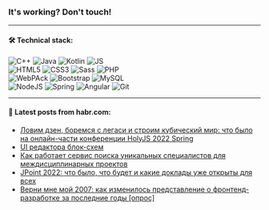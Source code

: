 ### It's working? Don't touch!

---

#### 🛠️ Technical stack:

![C++](https://img.shields.io/badge/C++-informational?logo=c%2B%2B&style=flat&logoColor=white&color=9C033A)
![Java](https://img.shields.io/badge/Java-informational?logo=java&style=flat&logoColor=white&color=007396)
![Kotlin](https://img.shields.io/badge/Kotlin-informational?logo=Kotlin&style=flat&logoColor=white&color=0095D5)
![JS](https://img.shields.io/badge/JS-informational?logo=javaScript&style=flat&logoColor=black&color=F7Df1E) <br>
![HTML5](https://img.shields.io/badge/HTML5-informational?logo=html5&style=flat&logoColor=white&color=E34F26)
![CSS3](https://img.shields.io/badge/CSS3-informational?logo=css3&style=flat&logoColor=white&color=157286)
![Sass](https://img.shields.io/badge/Saas-informational?logo=sass&style=flat&logoColor=white&color=hotpink)
![PHP](https://img.shields.io/badge/PHP-informational?logo=php&style=flat&logoColor=white&color=777BB4) <br>
![WebPAck](https://img.shields.io/badge/WebPack-informational?logo=webPack&style=flat&logoColor=white&color=FF6F00)
![Bootstrap](https://img.shields.io/badge/Bootstrap-informational?logo=Bootstrap&style=flat&logoColor=white&color=7952B3)
![MySQL](https://img.shields.io/badge/MySQL-informational?logo=MySQL&style=flat&logoColor=white&color=00f) <br>
![NodeJS](https://img.shields.io/badge/NodeJS-informational?logo=node.js&style=flat&logoColor=white&color=43853D)
![Spring](https://img.shields.io/badge/Spring-informational?logo=Spring&style=flat&logoColor=white&color=0A9EDC)
![Angular](https://img.shields.io/badge/Vue-informational?logo=vue.js&style=flat&logoColor=white&color=red)
![Git](https://img.shields.io/badge/Git-informational?logo=git&style=flat&logoColor=white&color=darkorange)

___

#### 💬 Latest posts from habr.com:

<!-- BLOG-POST-LIST:START -->
- [Ловим дзен, боремся с легаси и строим кубический мир: что было на онлайн-части конференции HolyJS 2022 Spring](https://habr.com/ru/post/672340/?utm_source=habrahabr&utm_medium=rss&utm_campaign=672340)
- [UI редактора блок-схем](https://habr.com/ru/post/672694/?utm_source=habrahabr&utm_medium=rss&utm_campaign=672694)
- [Как работает сервис поиска уникальных специалистов для междисциплинарных проектов](https://habr.com/ru/post/671776/?utm_source=habrahabr&utm_medium=rss&utm_campaign=671776)
- [JPoint 2022: что было, что будет и какие доклады уже открыты для всех](https://habr.com/ru/post/672572/?utm_source=habrahabr&utm_medium=rss&utm_campaign=672572)
- [Верни мне мой 2007: как изменилось представление о фронтенд-разработке за последние годы [опрос]](https://habr.com/ru/post/672338/?utm_source=habrahabr&utm_medium=rss&utm_campaign=672338)
<!-- BLOG-POST-LIST:END -->
